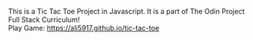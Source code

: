 This is a Tic Tac Toe Project in Javascript. It is a part of The Odin Project Full Stack Curriculum! <br />
Play Game: https://ali5917.github.io/tic-tac-toe
